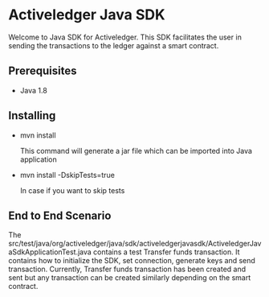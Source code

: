 # Activeledger Java SDK

Welcome to Java SDK for Activeledger. This SDK facilitates the user in sending the transactions to the ledger against a smart contract.

## Prerequisites

- Java 1.8

## Installing

- mvn install

  This command will generate a jar file which can be imported into Java application

- mvn install -DskipTests=true

  In case if you want to skip tests

## End to End Scenario

The src/test/java/org/activeledger/java/sdk/activeledgerjavasdk/ActiveledgerJavaSdkApplicationTest.java contains a test Transfer funds transaction. It contains how to initialize the SDK, set connection, generate keys and send transaction. Currently, Transfer funds transaction has been created and sent but any transaction can be created similarly depending on the smart contract.
